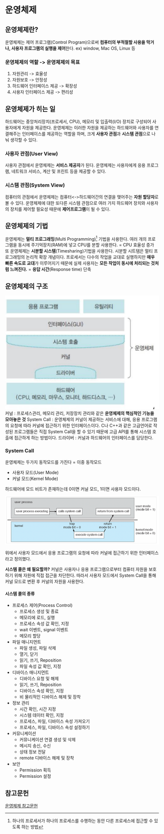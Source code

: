 
# 운영체제
## 운영체제란?
운영체제는 제어 프로그램(Control Program)으로써 **컴퓨터의 부적절할 사용을 막거나, 사용자 프로그램의 실행을 제어**한다.
ex) window, Mac OS, Linux 등

### 운영체제의 역할 -> 운영체제의 목표
1. 자원관리 -> 효율성
2. 자원보호 -> 안정성
3. 하드웨어 인터페이스 제공 -> 확장성
4. 사용자 인터페이스 제공 -> 편리성

## 운영체제가 히는 일
하드웨어는 중앙처리장치(프로세서, CPU), 메모리 및 입출력(I/O) 장치로 구성되어 사용자에게 자원을 제공한다. 운영체제는 이러한 자원을 제공하는 하드웨어와 사용자를 연결해주는 인터페이스를 제공하는 역할을 하며, 크게 **사용자 관점**과 **시스템 관점**으로 나눠 생각할 수 있다.

### 사용자 관점(User View)
사용자 관점에서 운영체제는 **서비스 제공자**가 된다. 운영체제는 사용자에게 응용 프로그램, 네트워크 서비스, 계산 및 프린트 등을 제공할 수 있다.

### 시스템 관점(System View)
컴퓨터의 관점에서 운영체제는 컴퓨터<->하드웨어간의 연결을 맺어주는 **자원 할당자**로 볼 수 있다. 운영체제에 대한 또다른 시스템 관점으로 여러 가지 하드웨어 장치와 사용자의 장치를 제어할 필요성 때문에 **제어프로그램**이 될 수 있다.

## 운영체제의 기법
운영체제는 **멀티 프로그래밍**(Multi Programming)[^MultiProgramming] 기법을 사용한다.
여러 개의 프로그램을 동시에 주기억장치(RAM)에 넣고 CPU를 분할 사용한다. = CPU 효율성 증가
또 운영체제는 **시분할 시스템**(Timesharing)기법을 사용한다. 시분할 시트템은 멀티 프로그래밍의 논리적 확장 개념이다. 프로세서는 다수의 작업을 교대로 실행하지만 **매우 빠른 속도로 교대**가 이루어지기 때문에 실제 사용자는 **모든 작업이 동시에 처리되는 것처럼 느껴진다.**
= **응답 시간**(Response time) 단축

[^MultiProgramming]: 하나의 프로세서가 하나의 프로세스를 수행하는 동안 다른 프로세스에 접근할 수 있도록 하는 방법

## 운영체제의 구조
![운영체제의 구조](asset/operate_structure.PNG)
커널 : 프로세스관리, 메모리 관리, 저장장치 관리와 같은 **운영체제의 핵심적인 기능을 모아놓은 것**
System Call : 운영체제의 커널이 제공하는 서비스에 대해, 응용 프로그램의 요청에 따라 커널에 접근하기 위한 인터페이스이다. C나 C++과 같은 고급언어로 작성된 프로그램들은 직접 System Call을 할 수 있기 때문에 고급 API를 통해 시스템 호출에 접근하게 하는 방법이다.
드라이버 : 커널과 하드웨어의 인터페이스를 담당한다.

### System Call
운영체제는 두가지 동작모드를 가진다 = 이중 동작모드
- 사용자 모드(User Mode)
- 커널 모드(Kernel Mode)

하드웨어에 모드 비트가 존재하는데 0이면 커널 모드, 1이면 사용자 모드이다.

![이중 동작 모드](asset/dual-mode.PNG)

위에서 사용자 모드에서 응용 프로그램의 요청에 따라 커널에 접근하기 위한 인터페이스라고 정의했다.

**시스템 콜은 왜 필요할까?**
커널은 사용자나 응용 프로그램으로부터 컴퓨터 자원을 보호하기 위해 자원에 직접 접근을 차단한다.
따라서 사용자 모드에서 System Call을 통해 커널 모드로 변환 후 커널의 자원을 사용한다.

#### 시스템 콜의 종류
- 프로세스 제어(Process Control)
  - 프로세스 생성 및 종료
  - 메모리에 로드, 실행
  - 프로세스 속성 값 확인, 지정
  - wait 이벤트, signal 이벤트
  - 메모리 할당
- 파일 매니지먼트
  - 파일 생성, 파일 삭제
  - 열기, 닫기
  - 읽기, 쓰기, Reposition
  - 파일 속성 값 확인, 지정
- 디바이스 매니지먼트
  - 디바이스 요청 및 해제
  - 읽기, 쓰기, Reposition
  - 디바이스 속성 확인, 지정
  - 비 물리적인 디바이스 해제 및 장착
- 정보 관리
  - 시간 확인, 시간 지정
  - 시스템 데이터 확인, 지정
  - 프로세스, 파일, 디바이스 속성 가져오기
  - 프로세스, 파일, 디바이스 속성 설정하기
- 커뮤니케이션
  - 커뮤니케이션 연결 생성 및 삭제
  - 메시지 송신, 수신
  - 상태 정보 전달
  - remote 디바이스 해제 및 장착
- 보안
  - Permission 획득
  - Permission 설정


## 참고문헌
[운영체제 참고문헌](https://luckyyowu.tistory.com/128?category=751813)